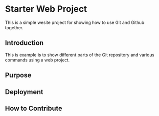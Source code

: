 # Starter Web Project

This is a simple wesite project for showing how to use Git and Github together.

## Introduction

This is example is to show different parts of the Git repository and various commands using a web project.

## Purpose

## Deployment

## How to Contribute